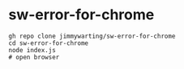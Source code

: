 # sw-error-for-chrome

```
gh repo clone jimmywarting/sw-error-for-chrome
cd sw-error-for-chrome
node index.js
# open browser
```
